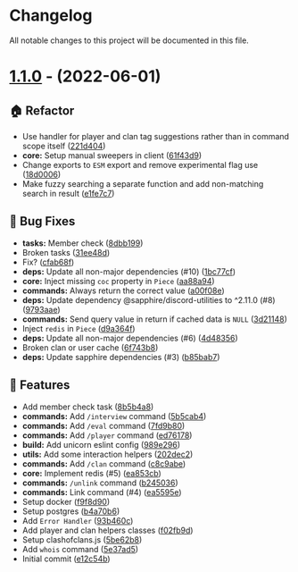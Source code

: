 # Changelog

All notable changes to this project will be documented in this file.


# [1.1.0](https://github.com/r-priyam/goblin/tree/v1.1.0) - (2022-06-01)

## 🏠 Refactor

- Use handler for player and clan tag suggestions rather than in command scope itself ([221d404](https://github.com/r-priyam/goblin/commit/221d404c8c09d1b8621bf6089c293a3c815393da))
- **core:** Setup manual sweepers in client ([61f43d9](https://github.com/r-priyam/goblin/commit/61f43d91b258c1fa51ace325be9f2fd6704ac239))
- Change exports to `ESM` export and remove experimental flag use ([18d0006](https://github.com/r-priyam/goblin/commit/18d00067145d5208d1053836d35d64f1adc75bfb))
- Make fuzzy searching a separate function and add non-matching search in result ([e1fe7c7](https://github.com/r-priyam/goblin/commit/e1fe7c75e78d5015e7094def500f72fa837c5385))

## 🐛 Bug Fixes

- **tasks:** Member check ([8dbb199](https://github.com/r-priyam/goblin/commit/8dbb1997972b910c52bfb633c95ce0f2d8f11e26))
- Broken tasks ([31ee48d](https://github.com/r-priyam/goblin/commit/31ee48d81ea8cfcf06c234ce4144dd25f11460a6))
- Fix? ([cfab68f](https://github.com/r-priyam/goblin/commit/cfab68fd8d27b66895cef8799456f59c15ae87b0))
- **deps:** Update all non-major dependencies (#10) ([1bc77cf](https://github.com/r-priyam/goblin/commit/1bc77cfef7fcc184057774451868e5a563500160))
- **core:** Inject missing `coc` property in `Piece` ([aa88a94](https://github.com/r-priyam/goblin/commit/aa88a94ecf235d960ca0ac31d0ff94fc92a2877b))
- **commands:** Always return the correct value ([a00f08e](https://github.com/r-priyam/goblin/commit/a00f08e3c9967c02b995a91f0c77b75d775351ed))
- **deps:** Update dependency @sapphire/discord-utilities to ^2.11.0 (#8) ([9793aae](https://github.com/r-priyam/goblin/commit/9793aaec60fac1401744ea1ff76ec1cfb56ff89e))
- **commands:** Send query value in return if cached data is `NULL` ([3d21148](https://github.com/r-priyam/goblin/commit/3d21148e4da0123d4d849752f9563cafcb90cbb1))
- Inject `redis` in `Piece` ([d9a364f](https://github.com/r-priyam/goblin/commit/d9a364f2c8d09ee6242efc69a4ae5f6bdd68dd71))
- **deps:** Update all non-major dependencies (#6) ([4d48356](https://github.com/r-priyam/goblin/commit/4d48356217e2e4867612efc1cbeb3292f6e72223))
- Broken clan or user cache ([6f743b8](https://github.com/r-priyam/goblin/commit/6f743b8cddf70478f6c34c55f4da52278ff86273))
- **deps:** Update sapphire dependencies (#3) ([b85bab7](https://github.com/r-priyam/goblin/commit/b85bab7f6e8f176ae21c7b051e5547f5a1967457))

## 🚀 Features

- Add member check task ([8b5b4a8](https://github.com/r-priyam/goblin/commit/8b5b4a8ea52a6f9cde52dff67a606b634d62f28c))
- **commands:** Add `/interview` command ([5b5cab4](https://github.com/r-priyam/goblin/commit/5b5cab475405a37d2b3a2c344ba92c2225a01ce9))
- **commands:** Add `/eval` command ([7fd9b80](https://github.com/r-priyam/goblin/commit/7fd9b803820fb62fddfcbc33e844967bd1594859))
- **commands:** Add `/player`  command ([ed76178](https://github.com/r-priyam/goblin/commit/ed76178600cd3c4322438bcd7dfc6f39f16af3fb))
- **build:** Add unicorn eslint config ([989e296](https://github.com/r-priyam/goblin/commit/989e29641d3b52b0291ade763be613ea8208c69d))
- **utils:** Add some interaction helpers ([202dec2](https://github.com/r-priyam/goblin/commit/202dec25adcffa72a90469d7e6ac2985d6025406))
- **commands:** Add `/clan` command ([c8c9abe](https://github.com/r-priyam/goblin/commit/c8c9abef14a88b5f88e272bef1f071f853f70dae))
- **core:** Implement redis (#5) ([ea853cb](https://github.com/r-priyam/goblin/commit/ea853cbd499114f05a6493e530c701cc7fb38325))
- **commands:** `/unlink` command ([b245036](https://github.com/r-priyam/goblin/commit/b2450368103ff1004b1dc51d2a8c624b310373ee))
- **commands:** Link command (#4) ([ea5595e](https://github.com/r-priyam/goblin/commit/ea5595e2291f0537a59fe26077f9bfb94ddb9cc9))
- Setup docker ([f9f8d90](https://github.com/r-priyam/goblin/commit/f9f8d9060df916b7abf8ee2539a1ec2ce7fe0217))
- Setup postgres ([b4a70b6](https://github.com/r-priyam/goblin/commit/b4a70b6144ea85c400c1e49e78a6ef57e08244a6))
- Add `Error Handler` ([93b460c](https://github.com/r-priyam/goblin/commit/93b460c8cd117c2ac81b23263efd464c897b90bc))
- Add player and clan helpers classes ([f02fb9d](https://github.com/r-priyam/goblin/commit/f02fb9d74fc04577bf2459779e22b9c459b7750a))
- Setup clashofclans.js ([5be62b8](https://github.com/r-priyam/goblin/commit/5be62b8d1348b4b191fc5450c58ec4fc26bdcbc6))
- Add `whois` command ([5e37ad5](https://github.com/r-priyam/goblin/commit/5e37ad5e00bd947c3903318169b71249a96926f7))
- Initial commit ([e12c54b](https://github.com/r-priyam/goblin/commit/e12c54bffcad447a555a1ae1b36c4084f727058e))

